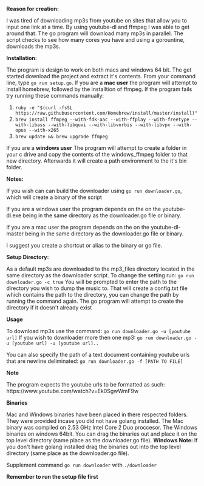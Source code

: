<p><b>Reason for creation:</b></p>
<p>
  I was tired of downloading mp3s from youtube on sites that allow you to input one link at a time.  
  By using youtube-dl and ffmpeg I was able to get around that.  
  The go program will download many mp3s in parallel.  The script checks to see how many cores you have and using a gorountine, downloads the mp3s.
</p>

<p><b>Installation:</b></p>
<p>
  The program is design to work on both macs and windows 64 bit.  
  The get started download the project and extract it's contents.  
  From your command line, type <code>go run setup.go</code>.  
  If you are a <b>mac user</b> the program will attempt to install homebrew, followed by the installtion of ffmpeg.  
  If the program fails try running these commands manually:
  <ol>
    <li><code>ruby -e "$(curl -fsSL https://raw.githubusercontent.com/Homebrew/install/master/install)"</code></li>
    <li><code>brew install ffmpeg --with-fdk-aac --with-ffplay --with-freetype --with-libass --with-libquvi --with-libvorbis --with-libvpx --with-opus --with-x265</code></li>
    <li><code>brew update && brew upgrade ffmpeg</code></li>
  </ol>
  If you are a <b>windows user</b> The program will attempt to create a folder in your c drive and copy the contents of the windows_ffmpeg folder to that new directory.  Afterwards it will create a path environment to the it's bin folder.
</p>
<p><b>Notes:</b></p>
<p>
  If you wish can can build the downloader using <code>go run downloader.go</code>, which will create a binary of the script
</p>
<p>
  If you are a windows user the program depends on the on the youtube-dl.exe being in the same directory as the downloader.go file or binary.
</p>
<p>
  If you are a mac user the program depends on the on the youtube-dl-master being in the same directory as the downloader.go file or binary.
</p>
<p>
  I suggest you create a shortcut or alias to the binary or go file.
</p>
<p><b>Setup Directory:</b></p>
<p>
  As a default mp3s are downloaded to the mp3_files directory located in the same directory as the downloader script.  
  To change the setting run:
  <code>go run downloader.go -c true</code>
  You will be prompted to enter the path to the directory you wish to dump the music to.
  That will create a config.txt file which contains the path to the directory, you can change the path by running the command again.
  The go program will attempt to create the directory if it doesn't already exist
</p>

<p><b>Usage</b></p>
<p>
  To download mp3s use the command:
  <code>go run downloader.go -u [youtube url]</code>
  If you wish to downloader more then one mp3:
  <code>go run downloader.go -u [youtube url] -u [youtube url]..</code>
</p>
<p>
  You can also specify the path of a text document containing youtube urls that are newline deliminated:
  <code>go run downloader.go -f [PATH TO FILE]</code>
</p>
<p><b>Note</b></p>
<p>
  The program expects the youtube urls to be formatted as such: https://www.youtube.com/watch?v=Ek0SgwWmF9w
</p>

<p><b>Binaries</b></p>
<p>
  Mac and Windows binaries have been placed in there respected folders.  They were provided incase you did not have golang installed.  
  The Mac binary was compiled on 2.53 GHz Intel Core 2 Duo proccesor.  
  The Windows binaries on windows 64bit.
  You can drag the binaries out and place it on the top level directory (same place as the downloader.go file).
  <b>Windows Note: </b>If you don't have golang installed drag the binaries out into the top level directory (same place as the downloader.go file).
</p>
<p>
  Supplement command <code>go run downloader</code> with <code>./downloader</code>
</p>
<p><b>Remember to run the setup file first</b></p>

